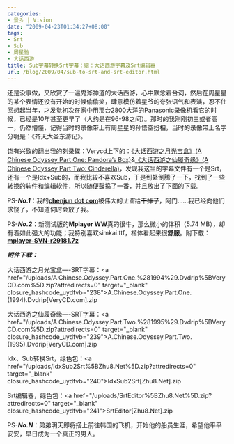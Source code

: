 ```yaml
---
categories:
- 景彡 | Vision
date: "2009-04-23T01:34:27+08:00"
tags:
- Srt
- Sub
- 周星驰
- 大话西游
title: Sub字幕转换Srt字幕：赠：大话西游字幕及Srt编辑器
url: /blog/2009/04/sub-to-srt-and-srt-editor.html
---
```

还是没事做，又欣赏了一遍鬼斧神道的大话西游，心中默念着台词，然后在周星星的某个表情还没有开始的时候偷偷笑，肆意模仿着星爷的夸张语气和表演，忍不住回想起当年，才发觉初次在家中用那台2800大洋的Panasonic录像机看它的时候，已经是10年甚至更早了（大约是在96-98之间）。那时的我刚刚初三或者高一，仍然懵懂，记得当时的录像带上有周星星的孙悟空扮相，当时的录像带上名字分明是：《齐天大圣东游记》。

饶有兴致的翻出我的刻录碟：Verycd上下的：<a href="http://www.verycd.com/topics/8613/">《大话西游之月光宝盒》(A Chinese Odyssey Part One: Pandora&#8217;s Box)</a>&<a href="http://www.verycd.com/topics/17571/">《大话西游之仙履奇缘》(A Chinese Odyssey Part Two: Cinderella)</a>，发现我这里的字幕文件有一个是Srt，还有一个是Idx+Sub的，而我比较不喜欢Sub，于是到处倒腾了一下，找到了一些转换的软件和编辑软件，所以随便鼓捣了一番，并且放出了下面的下载。

PS-***No.1***：我的<a href="https://chenjun.com/">**chenjun dot com**</a>被伟大的*土啬*给<strike>干掉了</strike>，阿门&#8230;&#8230;我已经向他们求饶了，不知道何时会放了我。

PS-***No.2***：新测试版的**Mplayer WW**真的很牛，那么微小的体积（5.74 MB），却有着如此强大的功能；我特别喜欢simkai.ttf，楷体看起来很**舒服**。附下载：<a href="http://sourceforge.net/project/downloading.php?group\_id=210480&filename=mplayer-SVN-r29181.7z&a=26123738">**mplayer-SVN-r29181.7z**</a>

***附件下载：***

大话西游之月光宝盒&#8212;-SRT字幕：<a href="/uploads/A.Chinese.Odyssey.Part.One.%281994%29.Dvdrip%5BVeryCD.com%5D.zip?attredirects=0" target="\_blank" closure\_hashcode_uydfvb="238">A.Chinese.Odyssey.Part.One.(1994).Dvdrip[VeryCD.com].zip</a>

大话西游之仙履奇缘&#8212;-SRT字幕：<a href="/uploads/A.Chinese.Odyssey.Part.Two.%281995%29.Dvdrip%5BVeryCD.com%5D.zip?attredirects=0" target="\_blank" closure\_hashcode_uydfvb="239">A.Chinese.Odyssey.Part.Two.(1995).Dvdrip[VeryCD.com].zip</a>

Idx、Sub转换Srt，绿色包：<a href="/uploads/IdxSub2Srt%5BZhu8.Net%5D.zip?attredirects=0" target="\_blank" closure\_hashcode_uydfvb="240">IdxSub2Srt[Zhu8.Net].zip</a>

Srt编辑器，绿色包：<a href="/uploads/SrtEditor%5BZhu8.Net%5D.zip?attredirects=0" target="\_blank" closure\_hashcode_uydfvb="241">SrtEditor[Zhu8.Net].zip</a>

PS-***No.N***：弟弟明天即将搭上前往韩国的飞机，开始他的船员生涯，希望他平平安安，早日成为一个真正的男人。